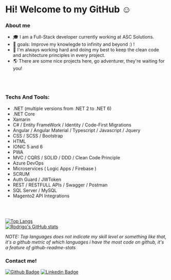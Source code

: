 # Hi! Welcome to my GitHub :relaxed:
 



### About me

* :mortar_board: I am a Full-Stack developer currently working at ASC Solutions.
* :confetti_ball: goals: Improve my knowlegde to infinity and beyond :) !
* :mag_right: I'm always working hard and doing my best to keep the clean code and architecture principles in every project.
* :earth_americas: There are some nice projects here, go adventurer, they're waiting for you! 

<br>
<br>

### Techs And Tools:
- .NET (multiple versions from .NET 2 to .NET 6)
- .NET Core
- Xamarin
- C# / Entity FrameWork / Identity / Code-First Migrations
- Angular / Angular Material / Typescript / Javascript / Jquery
- CSS / SCSS / Bootstrap 
- HTML
- IONIC 5 and 6
- PWA
- MVC / CQRS / SOLID / DDD / Clean Code Principle
- Azure DevOps 
- Microservices ( Logic Apps / Firebase )
- SCRUM
- Auth Guard / JWToken
- REST / RESTFULL APIs / Swagger / Postman
- SQL Server / MySQL
- Magento2 API Integrations

<br>
<br>

[![Top Langs](https://github-readme-stats.vercel.app/api/top-langs/?username=Rodrigocambraia14&show_icons=true&theme=tokyonight)](https://github.com/Rodrigocambraia14/github-readme-stats)
<br>
[![Rodrigo's GitHub stats](https://github-readme-stats.vercel.app/api?username=RodrigoCambraia14&show_icons=true&theme=tokyonight)](https://github.com/Rodrigocambraia14/github-readme-stats)

*NOTE: Top languages does not indicate my skill level or something like that, it's a github metric of which languages i have the most code on github, it's a feature of github-readme-stats*
### Contact me!
[![Github Badge](https://img.shields.io/badge/-Github-000?style=flat-square&logo=Github&logoColor=white&link=https://github.com/Rodrigocambraia14)](https://github.com/fagnerpsantos)
[![Linkedin Badge](https://img.shields.io/badge/-LinkedIn-blue?style=flat-square&logo=Linkedin&logoColor=white&link=https://www.linkedin.com/in/rodrigo-gonçalves-cambraia-soares-36b114203/)](https://www.linkedin.com/in/rodrigo-gonçalves-cambraia-soares-36b114203/)
